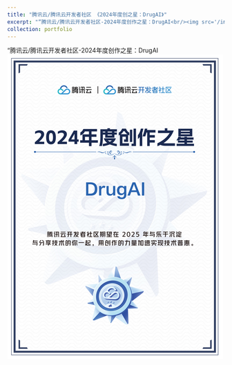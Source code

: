 ```yaml
---
title: "腾讯云/腾讯云开发者社区 《2024年度创之星：DrugAI》"
excerpt: "“腾讯云/腾讯云开发者社区-2024年度创作之星：DrugAI<br/><img src='/images/cloud-tencent-2025.png'>"
collection: portfolio
---
```



“腾讯云/腾讯云开发者社区-2024年度创作之星：DrugAI<br/><img src='/images/cloud-tencent-2025.png'>
